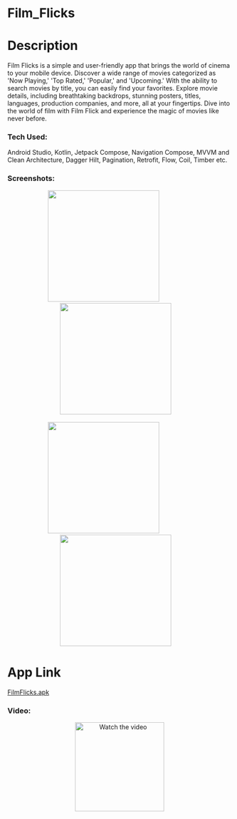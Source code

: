 # Film_Flicks
<h1>Description</h1>
<p>Film Flicks is a simple and user-friendly app that brings the world of cinema to your mobile device. Discover a wide range of movies categorized as 'Now Playing,' 'Top Rated,' 'Popular,' and 'Upcoming.' With the ability to search movies by title, you can easily find your favorites. Explore movie details, including breathtaking backdrops, stunning posters, titles, languages, production companies, and more, all at your fingertips. Dive into the world of film with Film Flick and experience the magic of movies like never before.</p>
<h3>Tech Used:</h3>
<p>Android Studio, Kotlin, Jetpack Compose, Navigation Compose, MVVM and Clean Architecture, Dagger Hilt, Pagination, Retrofit, Flow, Coil, Timber etc.</p>
<h3>Screenshots:</h3>
<p align="center">
  <img src="https://github.com/ShobhitSaxena63/Film_Flicks/assets/100696254/33bb1da4-a6e0-459c-a24b-7b1bffcabdc7.png" width="250">
  &emsp;
  &emsp;
  &emsp;
  &emsp;
  <img src="https://github.com/ShobhitSaxena63/Film_Flicks/assets/100696254/e01f0626-8632-4a47-bf1d-42c117484ce4.png" width="250">
   &emsp;
</p> 

<p align="center">
  <img src="https://github.com/ShobhitSaxena63/Film_Flicks/assets/100696254/67b25c86-d09e-433a-9ada-42c544d6d335.png" width="250">
  &emsp;
  &emsp;
  &emsp;
  &emsp;
  <img src="https://github.com/ShobhitSaxena63/Film_Flicks/assets/100696254/e13f2eeb-b4a7-454d-a6a6-2ced833901eb.png" width="250">
   &emsp;
</p> 

<h1>App Link</h1>
<a href="https://drive.google.com/file/d/1SnJRlO7dSReqDLkGr96gm-pPrL2UTfZb/view?usp=sharing">FilmFlicks.apk</a>

<h3>Video:</h3>

<p align="center">

<a href="https://www.youtube.com/shorts/FUBSLt5QaJs?feature=share" target="_blank">
 <img src="https://github.com/ShobhitSaxena63/Film_Flicks/assets/100696254/7d66d523-1417-4139-823f-a04569f289f8" alt="Watch the video" width="200"/>
</a>
</p>


